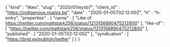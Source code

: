 {
  "kind" : "likes",
  "slug" : "2020/01/eyxb7",
  "client_id" : "https://indigenous.realize.be",
  "date" : "2020-01-05T02:12:00Z",
  "h" : "h-entry",
  "properties" : {
    "name" : [ "Like of https://twitter.com/mattstark256/status/1213156890475212800" ],
    "like-of" : [ "https://twitter.com/mattstark256/status/1213156890475212800" ],
    "published" : [ "2020-01-05T02:12:00Z" ],
    "syndication" : [ "https://brid.gy/publish/twitter" ]
  }
}
